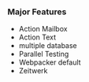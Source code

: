 ### Major Features

* Action Mailbox
* Action Text
* multiple database
* Parallel Testing
* Webpacker default
* Zeitwerk
